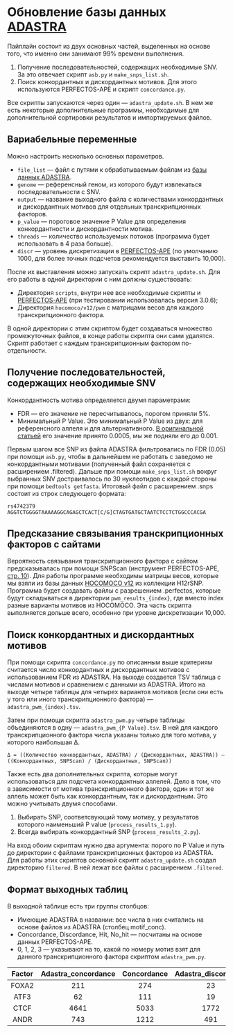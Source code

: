 # Обновление базы данных [ADASTRA](https://adastra.autosome.org/bill-cipher)

Пайплайн состоит из двух основных частей, выделенных на основе того, что именно они занимают 99% времени выполнения. 

1. Получение последовательностей, содержащих необходимые SNV. За это отвечает скрипт `asb.py` и `make_snps_list.sh`.
2. Поиск конкордантных и дискордантных мотивов. Для этого используются PERFECTOS-APE и скрипт `concordance.py`.

Все скрипты запускаются через один — `adastra_update.sh`. В нем же есть некоторые дополнительные программы, необходимые для дополнительной сортировки результатов и импортируемых файлов. 

## Вариабельные переменные

Можно настроить несколько основных параметров. 

* `file_list` — файл с путями к обрабатываемым файлам из [базы данных ADASTRA](https://adastra.autosome.org/bill-cipher/downloads). 
* `genome` — референсный геном, из которого будут извлекаться последовательности с SNV.
* `output` — название выходного файла с количествами конкордантных и дискордантных мотивов для отдельных транскрипционных факторов.
* `p_value` — пороговое значение P Value для определения конкордантности и дискордантности мотива.
* `threads` — количество используемых потоков (программа будет использовать в 4 раза больше). 
* `discr` — уровень дискретизации в [PERFECTOS-APE](https://opera.autosome.org/downloads/MACRO-PERFECTOS-APE_manual.pdf) (по умолчанию 1000, для более точных подсчетов рекомендуется выставить 10,000).

После их выставления можно запускать скрипт `adastra_update.sh`. Для его работы в одной директории с ним должны существовать: 

* Директория `scripts`, внутри нее все необходимые скрипты и [PERFECTOS-APE](https://opera.autosome.org/perfectosape) (при тестировании использовалась версия 3.0.6);
* Директория `hocomoco/v12/pwm` с матрицами весов для каждого транскрипционного фактора. 

В одной директории с этим скриптом будет создаваться множество промежуточных файлов, в конце работы скрипта они сами удалятся. Скрипт работает с каждым транскрипционным фактором по-отдельности. 

## Получение последовательностей, содержащих необходимые SNV 

Конкордантность мотива определяется двумя параметрами: 

* FDR — его значение не пересчитывалось, порогом приняли 5%. 
* Минимальный P Value. Это минимальный P Value из двух: для референсного аллеля и для альтернативного. [В оригинальной статьей](https://www.nature.com/articles/s41467-021-23007-0) его значение принято 0.0005, мы же подняли его до 0.001. 

Первым шагом все SNP из файла ADASTRA фильтровались по FDR (0.05) при помощи `asb.py`, чтобы в дальнейшем не работать с заведомо не конкордантными мотивами (полученный файл сохраняется с расширением .filtered). Дальше при помощи `make_snps_list.sh` вокруг выбранных SNV достраивалось по 30 нуклеотидов с каждой стороны при помощи `bedtools getfasta`. Итоговый файл с расширением .snps состоит из строк следующего формата: 

``` 
rs4742379       AGGTCTGGGGTAAAAAGGCAGAGCTCACT[C/G]CTAGTGATGCTAATCTCCTCTGGCCCACGA
```
## Предсказание связывания транскрипционных факторов с сайтами

Вероятность связывания транскрипционного фактора с сайтом предсказывалась при помощи SNPScan (инструмент PERFECTOS-APE, [стр. 10](https://opera.autosome.org/downloads/MACRO-PERFECTOS-APE_manual.pdf)). Для работы программе необходимы матрицы весов, которые мы взяли из базы данных [HOCOMOCO v12](https://hocomoco12.autosome.org/downloads_v12) из коллекции H12rSNP. Программа будет создавать файлы с разрешением .perfectos, которые будут складываться в директории `pwm_results_{index}`, где вместо index разные варианты мотивов из HOCOMOCO. Эта часть скрипта выполняется дольше всего, особенно при уровне дискретизации 10,000. 

## Поиск конкордантных и дискордантных мотивов

При помощи скрипта `concordance.py` по описанным выше критериям считается число конкордантных и дискордантных мотивов с использованием FDR из ADASTRA. На выходе создается TSV таблица с числами мотивов и сравнением с данными из ADASTRA. Итого на выходе четыре таблицы для четырех вариантов мотивов (если они есть у того или иного транскрипционного фактора) — `adastra_pwm_{index}.tsv`. 

Затем при помощи скрипта `adastra_pwm.py` четыре таблицы объединяются в одну — `adastra_pwm_{P Value}.tsv`. В ней для каждого транскрипционного фактора числа указаны только для того мотива, у которого наибольшая Δ. 

```
Δ = ((Количество конкордантных, ADASTRA) / (Дискордантных, ADASTRA)) — ((Конкордантных, SNPScan) / (Дискордантных, SNPScan))
```

Также есть два дополнительных скрипта, которые могут использоваться для подсчета конкордантных аллелей. Дело в том, что в зависимости от мотива транскрипционного фактора, один и тот же аллель может быть как конкордантным, так и дискордантным. Это можно учитывать двумя способами. 

1. Выбирать SNP, соответсвующий тому мотиву, у результатов которого наименьший P value (`process_results_1.py`).
2. Всегда выбирать конкордантный SNP (`process_results_2.py`).

На вход обоим скриптам нужно два аргумента: порого по P Value и путь до директории с файлами транскрипционных факторов из ADASTRA. Для работы этих скриптов основной скрипт `adastra_update.sh` создал директорию `filtered`. В ней лежат все файлы с расширением `.filtered`. 

## Формат выходных таблиц

В выходной таблице есть три группы столбцов: 

* Имеющие ADASTRA в названии: все числа в них считались на основе файлов из ADASTRA (столбец motif_conc). 
* Concordance, Discordance, Hit, No_hit — посчитаны на основе данных PERFECTOS-APE. 
* 0, 1, 2, 3 — указывают на то, какой по номеру мотив взят для данного транскрипционного фактора скриптом `adastra_pwm.py`.

| Factor | Adastra_concordance | Concordance | Adastra_discordance | Discordance | Adastra_hit | Hit | Adastra_no_hit | No_hit | 0 | 1 | 2 | 3 | 
| :-----: | :-----: | :-----: | :-----: | :-----: | :-----: | :-----: | :-----: | :-----: | :-----: | :-----: | :-----: | :-----: |
| FOXA2 | 211 | 274 | 23 | 39 | 234 | 314 | 1260 | 1180 | 1494 | 0 | 0 | 0 | 
| ATF3 | 62 | 111 | 19 | 24 | 81 | 136 | 650 | 595 | 0 | 0 | 731 | 0 | 
| CTCF | 4641 | 5033 | 1772 | 1773 | 6413 | 6853 | 23106 | 22735 | 29588 | 0 | 0 | 0 | 
| ANDR | 743 | 1212 | 491 | 814 | 1234 | 2031 | 21696 | 20901 | 22932 | 0 | 0 | 0 | 
